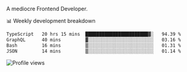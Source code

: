 A mediocre Frontend Developer.

📊 Weekly development breakdown
<!--START_SECTION:waka-->

```txt
TypeScript   20 hrs 15 mins  ███████████████████████▓░   94.39 %
GraphQL      40 mins         ▓░░░░░░░░░░░░░░░░░░░░░░░░   03.16 %
Bash         16 mins         ▒░░░░░░░░░░░░░░░░░░░░░░░░   01.31 %
JSON         14 mins         ▒░░░░░░░░░░░░░░░░░░░░░░░░   01.14 %
```

<!--END_SECTION:waka-->

<img src="https://gpvc.arturio.dev/iqbalfasri" alt="Profile views"/>
